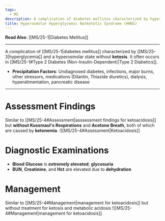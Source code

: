 ```yaml
---
tags:
  - MS
description: A complication of diabetes mellitus characterized by hyperglycemia and a hyperosmolar state without ketosis. It often occurs in Type 2 Diabetics.
title: Hyperosmolar Hyperglycemic Nonketotic Syndrome (HHNS)
---
```

**Read Also**: [[MS/25-1|Diabetes Mellitus]]
____
A complication of [[MS/25-1|diabetes mellitus]] characterized by [[MS/25-3|hyperglycemia]] and a hyperosmolar state without **ketosis**. It often occurs in [[MS/25-1#Type 2 Diabetes (Non-Insulin-Dependent)|Type 2 Diabetics]].
- **Precipitation Factors**: Undiagnosed diabetes, infections, major burns, other stressors, medications (Dilantin, Thiazide diuretics), dialysis, hyperalimentation, pancreatic disease
___
# Assessment Findings
Similar to [[MS/25-4#Assessment|asssessment findings for ketoacidosis]] but **without Kussmaul's Respirations** and **Acetone Breath**, both of which are caused by **ketonemia**.
![[MS/25-4#Assessment|Ketoacidosis]]
# Diagnostic Examinations
- **Blood Glucose** is **extremely elevated**; **glycosuria**
- **BUN**, **Creatinine**, and **Hct** are elevated due to **dehydration**
# Management
Similar to [[MS/25-4#Management|management for ketoacidosis]] but without treatment for ketosis and metabolic acidosis
![[MS/25-4#Management|management for ketoacidosis]]
